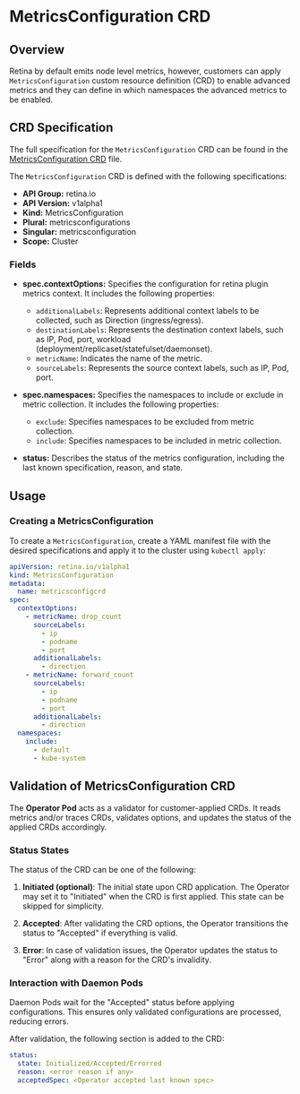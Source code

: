 # MetricsConfiguration CRD

## Overview

Retina by default emits node level metrics, however, customers can apply `MetricsConfiguration`  custom resource definition (CRD) to enable advanced metrics and they can define in which namespaces the advanced metrics to be enabled.  

## CRD Specification

The full specification for the `MetricsConfiguration` CRD can be found in the [MetricsConfiguration CRD](https://github.com/microsoft/retina/blob/main/deploy/manifests/controller/helm/retina/crds/retina.io_metricsconfigurations.yaml) file.

The `MetricsConfiguration` CRD is defined with the following specifications:

- **API Group:** retina.io
- **API Version:** v1alpha1
- **Kind:** MetricsConfiguration
- **Plural:** metricsconfigurations
- **Singular:** metricsconfiguration
- **Scope:** Cluster

### Fields

- **spec.contextOptions:** Specifies the configuration for retina plugin metrics context. It includes the following properties:
  - `additionalLabels`: Represents additional context labels to be collected, such as Direction (ingress/egress).
  - `destinationLabels`: Represents the destination context labels, such as IP, Pod, port, workload (deployment/replicaset/statefulset/daemonset).
  - `metricName`: Indicates the name of the metric.
  - `sourceLabels`: Represents the source context labels, such as IP, Pod, port.

- **spec.namespaces:** Specifies the namespaces to include or exclude in metric collection. It includes the following properties:
  - `exclude`: Specifies namespaces to be excluded from metric collection.
  - `include`: Specifies namespaces to be included in metric collection.

- **status:** Describes the status of the metrics configuration, including the last known specification, reason, and state.

## Usage

### Creating a MetricsConfiguration

To create a `MetricsConfiguration`, create a YAML manifest file with the desired specifications and apply it to the cluster using `kubectl apply`:

```yaml
apiVersion: retina.io/v1alpha1
kind: MetricsConfiguration
metadata:
  name: metricsconfigcrd
spec:
  contextOptions:
    - metricName: drop_count
      sourceLabels:
        - ip
        - podname
        - port
      additionalLabels:
        - direction
    - metricName: forward_count
      sourceLabels:
        - ip
        - podname
        - port
      additionalLabels:
        - direction
  namespaces:
    include:
      - default
      - kube-system
```

## Validation of MetricsConfiguration CRD

The **Operator Pod** acts as a validator for customer-applied CRDs. It reads metrics and/or traces CRDs, validates options, and updates the status of the applied CRDs accordingly.

### Status States

The status of the CRD can be one of the following:

1. **Initiated (optional)**: The initial state upon CRD application. The Operator may set it to "Initiated" when the CRD is first applied. This state can be skipped for simplicity.

2. **Accepted**: After validating the CRD options, the Operator transitions the status to "Accepted" if everything is valid.

3. **Error**: In case of validation issues, the Operator updates the status to "Error" along with a reason for the CRD's invalidity.

### Interaction with Daemon Pods

Daemon Pods wait for the "Accepted" status before applying configurations. This ensures only validated configurations are processed, reducing errors.

After validation, the following section is added to the CRD:

```yaml
status:
  state: Initialized/Accepted/Errorred
  reason: <error reason if any>
  acceptedSpec: <Operator accepted last known spec>
```
